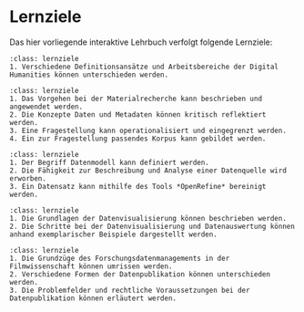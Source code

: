 # Lernziele
Das hier vorliegende interaktive Lehrbuch verfolgt folgende Lernziele:


```{admonition} [Grundzüge der Digital Humanities und deren Rolle in der Filmwissenschaft](../einleitung/toc.md)
:class: lernziele
1. Verschiedene Definitionsansätze und Arbeitsbereiche der Digital Humanities können unterschieden werden.
```

```{admonition} [Schritte zur Findung einer Fragestellung](../recherche/toc.md)
:class: lernziele
1. Das Vorgehen bei der Materialrecherche kann beschrieben und angewendet werden.
2. Die Konzepte Daten und Metadaten können kritisch reflektiert werden.
3. Eine Fragestellung kann operationalisiert und eingegrenzt werden.
4. Ein zur Fragestellung passendes Korpus kann gebildet werden.
```

```{admonition} [Prozess der Datenerhebung und Datenbereinigung](../bereinigung/toc.md)
:class: lernziele
1. Der Begriff Datenmodell kann definiert werden.
2. Die Fähigkeit zur Beschreibung und Analyse einer Datenquelle wird erworben.
3. Ein Datensatz kann mithilfe des Tools *OpenRefine* bereinigt werden.
```

```{admonition} [Datenauswertung und Datenvisualisierung mithilfe digitaler Ansätze und Werkzeuge](../auswertung/toc.md)
:class: lernziele
1. Die Grundlagen der Datenvisualisierung können beschrieben werden.
2. Die Schritte bei der Datenvisualisierung und Datenauswertung können anhand exemplarischer Beispiele dargestellt werden.
```

```{admonition} [Grundlagen für die Publikation von Forschungsdaten](../publikation/toc.md)
:class: lernziele
1. Die Grundzüge des Forschungsdatenmanagements in der Filmwissenschaft können umrissen werden.
2. Verschiedene Formen der Datenpublikation können unterschieden werden.
3. Die Problemfelder und rechtliche Voraussetzungen bei der Datenpublikation können erläutert werden.
```

